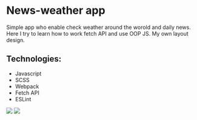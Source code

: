 # News-weather app

Simple app who enable check weather around the worold and daily news. Here I try to learn how to work fetch API and use OOP JS. My own layout design. 

## Technologies: 
- Javascript
- SCSS
- Webpack
- Fetch API 
- ESLint

![](https://github.com/Dzejkoo/daily-dashboard/blob/main/src/images/github/weather-image.png?raw=true)
![](https://github.com/Dzejkoo/daily-dashboard/blob/main/src/images/github/news-image.png?raw=true)